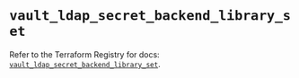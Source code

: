 # `vault_ldap_secret_backend_library_set`

Refer to the Terraform Registry for docs: [`vault_ldap_secret_backend_library_set`](https://registry.terraform.io/providers/hashicorp/vault/4.4.0/docs/resources/ldap_secret_backend_library_set).
